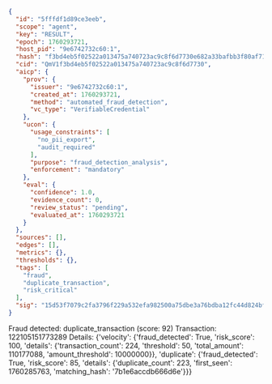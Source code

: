 ```json
{
  "id": "5fffdf1d89ce3eeb",
  "scope": "agent",
  "key": "RESULT",
  "epoch": 1760293721,
  "host_pid": "9e6742732c60:1",
  "hash": "f3bd4eb5f02522a013475a740723ac9c8f6d7730e682a33bafbb3f80af71eb8a",
  "cid": "QmV1f3bd4eb5f02522a013475a740723ac9c8f6d7730",
  "aicp": {
    "prov": {
      "issuer": "9e6742732c60:1",
      "created_at": 1760293721,
      "method": "automated_fraud_detection",
      "vc_type": "VerifiableCredential"
    },
    "ucon": {
      "usage_constraints": [
        "no_pii_export",
        "audit_required"
      ],
      "purpose": "fraud_detection_analysis",
      "enforcement": "mandatory"
    },
    "eval": {
      "confidence": 1.0,
      "evidence_count": 0,
      "review_status": "pending",
      "evaluated_at": 1760293721
    }
  },
  "sources": [],
  "edges": [],
  "metrics": {},
  "thresholds": {},
  "tags": [
    "fraud",
    "duplicate_transaction",
    "risk_critical"
  ],
  "sig": "15d53f7079c2fa3796f229a532efa982500a75dbe3a76bdba12fc44d824bf211"
}
```

Fraud detected: duplicate_transaction (score: 92)
Transaction: 122105151773289
Details: {'velocity': {'fraud_detected': True, 'risk_score': 100, 'details': {'transaction_count': 224, 'threshold': 50, 'total_amount': 110177088, 'amount_threshold': 10000000}}, 'duplicate': {'fraud_detected': True, 'risk_score': 85, 'details': {'duplicate_count': 223, 'first_seen': 1760285763, 'matching_hash': '7b1e6accdb666d6e'}}}